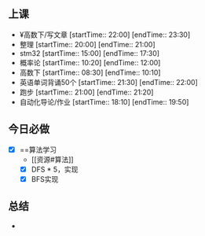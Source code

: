 ## 上课
-  ¥高数下/写文章 [startTime:: 22:00]  [endTime:: 23:30]
-  整理 [startTime:: 20:00]  [endTime:: 21:00]
-  stm32 [startTime:: 15:00]  [endTime:: 17:30]
-  概率论 [startTime:: 10:20]  [endTime:: 12:00]
-  高数下 [startTime:: 08:30]  [endTime:: 10:10]
-  英语单词背诵50个 [startTime:: 21:30]  [endTime:: 22:00]
-  跑步 [startTime:: 21:00]  [endTime:: 21:20]
-  自动化导论/作业 [startTime:: 18:10]  [endTime:: 19:50]
## 今日必做
* [x] ==算法学习
	* [[资源#算法]]
	* [x] DFS * 5，实现
	* [x] BFS实现
## 总结
* 